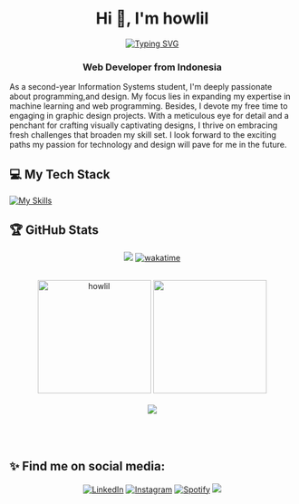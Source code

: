 
<h1 align="center">Hi 👋, I'm howlil</h1>

<div align="center">
    <a href="https://git.io/typing-svg"><img src="https://readme-typing-svg.demolab.com?font=Fira+Code&pause=1000&color=F7006E&center=true&vCenter=true&width=435&lines=Mhd+Ulil+Abshar;2211521003;Andalas+University" alt="Typing SVG"/></a>
</div>

<h3 align="center">Web Developer from Indonesia</h3>
<p>As a second-year Information Systems student, I'm deeply passionate about programming,and design. My focus lies in expanding my expertise in machine learning and web programming. Besides, I devote my free time to engaging in graphic design projects. With a meticulous eye for detail and a penchant for crafting visually captivating designs, I thrive on embracing fresh challenges that broaden my skill set. I look forward to the exciting paths my passion for technology and design will pave for me in the future.</p>

## 💻 My Tech Stack

<!--[![My Skills](https://skillicons.dev/icons?i=cpp,python,java,js,ts,nodejs,react,tailwind,express,nextjs,aws,mysql,postgres,prisma,vite,vercel,kali&theme=dark)](https://skillicons.dev)-->

[![My Skills](https://skillicons.dev/icons?i=js,ts,nodejs,react,tailwind,express,nextjs,mysql,postgres,prisma,vite,vercel,kali&theme=dark)](https://skillicons.dev)

## 🏆 GitHub Stats

 <div align ="center">
     
[![](https://visitcount.itsvg.in/api?id=howlil&icon=1&color=6)](https://visitcount.itsvg.in)
[![wakatime](https://wakatime.com/badge/user/018b4364-815a-42cb-9de9-a58342cf7959.svg)](https://wakatime.com/@018b4364-815a-42cb-9de9-a58342cf7959)
 </div>    
<br>

 <div align="center" margin-top="10px">
  <img height="200"  src="https://github-readme-stats.vercel.app/api/top-langs?username=howlil&theme=tokyonight&show_icons=true&locale=en&layout=compact&langs_count=10" alt="howlil" />
<!--          <img height="210em"  src="https://github-readme-stats.vercel.app/api?username=howlil&show_icons=true&include_all_commits=true&count_private=true&locale=en&theme=tokyonight" alt="howlil" /> -->
      <img height="200" src="https://github-readme-stats-eight-theta.vercel.app/api?username=howlil&show_icons=true&theme=tokyonight&include_all_commits=true&count_private=true"/>
<!--   <img  height="210" src="https://github-readme-streak-stats.herokuapp.com/?user=howlil&theme=tokyonight" alt="howlil" />  -->
</div>
 <!--    <img height="170em" align ="left" src="https://github-readme-stats.vercel.app/api?username=howlil&show_icons=true&include_all_commits=true&count_private=true&locale=en&theme=tokyonight" alt="howlil" /> -->

  <br>
   
<div align="center"  margin-top="10px">
    <a href = "https://github.com/howlil/">
                <img src="https://github-profile-trophy.vercel.app/?username=howlil&column=-1&theme=tokyonight" /> 
        <br>
        <br>
<!--              <img src="https://github-readme-activity-graph.vercel.app/graph?username=howlil&theme=nightowl" />
        <br> -->
        <br>
    </a>
</div>
<br>
<!--START_SECTION:-->
<!--END_SECTION:-->

 

<!--          <img height="170em" align="center" src="https://github-readme-stats.vercel.app/api?username=howlil&show_icons=true&include_all_commits=true&count_private=true&locale=en&theme=tokyonight" alt="howlil" /> -->
 


## ✨ Find me on social media:
  <p align = "center">
      <a href="https://www.linkedin.com/in/mhdulilabshar/" target="_blank"><img src="https://img.shields.io/badge/LinkedIn-0077B5?style=for-the-badge&logo=linkedin&logoColor=white" alt="LinkedIn"></a>
      <a href="https://www.instagram.com/mraulabsr " target="_blank"><img src="https://img.shields.io/badge/Instagram-E4405F?style=for-the-badge&logo=instagram&logoColor=white" alt="Instagram"></a>
      <a href="https://open.spotify.com/user/z4ev34sfeu2es0va2z906y0cx " target="_blank"><img src="https://img.shields.io/badge/Spotify-%231ED760.svg?&style=for-the-badge&logo=spotify&logoColor=white" alt="Spotify"></a>
      <a href="mailto:mhdulilabshar27@gmail.com"><img src="https://img.shields.io/badge/Gmail-D14836?style=for-the-badge&logo=gmail&logoColor=white"/></a>
  </p>



